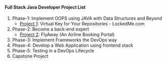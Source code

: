 #### Full Stack Java Developer Project List
  
1. Phase-1: Implement OOPS using JAVA with Data Structures and Beyond
    - [Project 1](https://github.com/yokekhei/simplilearn_fsd_projects/tree/master/Phase-1/lockedMeDotCom): Virtual Key for Your Repositories - LockedMe.com
2. Phase-2: Become a back-end expert
    - [Project 2](https://github.com/yokekhei/simplilearn_fsd_projects/tree/master/Phase-2/flyAway): FlyAway (An Airline Booking Portal)
3. Phase-3: Implement Frameworks the DevOps way
4. Phase-4: Develop a Web Application using frontend stack
5. Phase-5: Testing in a DevOps Lifecycle
6. Capstone Project
